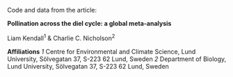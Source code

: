 Code and data from the article:

**Pollination across the diel cycle: a global meta-analysis**

Liam Kendall<sup>1</sup> & Charlie C. Nicholson<sup>2</sup>

**Affiliations**
*1* Centre for Environmental and Climate Science, Lund University, Sölvegatan 37, S-223 62 Lund, Sweden
*2* Department of Biology, Lund University, Sölvegatan 37, S-223 62 Lund, Sweden